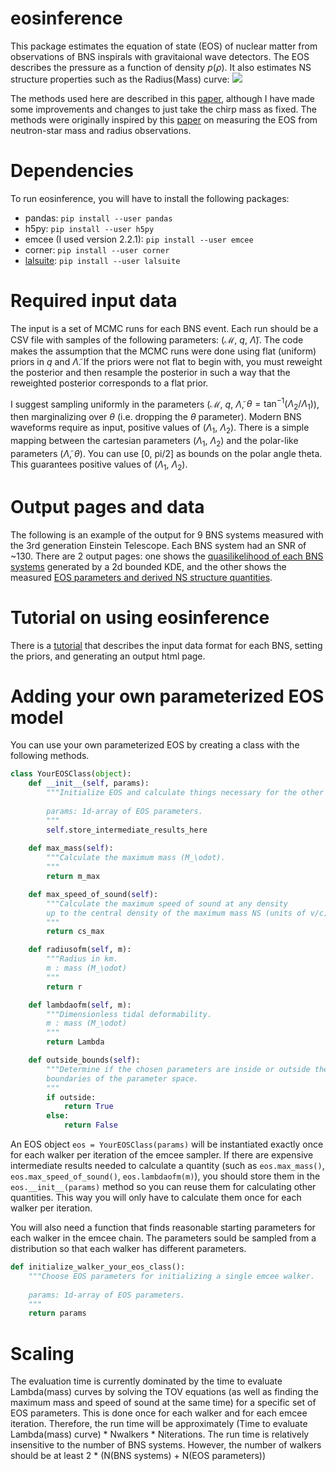 # eosinference
This package estimates the equation of state (EOS) of nuclear matter from observations of BNS inspirals with gravitaional wave detectors. The EOS describes the pressure as a function of density $p(\rho)$. It also estimates NS structure properties such as the Radius(Mass) curve:
![](https://github.com/benjaminlackey/eosinference/blob/master/examples/et9bns_output/radius_bounds.png)

The methods used here are described in this [paper](https://arxiv.org/abs/1410.8866), although I have made some improvements and changes to just take the chirp mass as fixed. The methods were originally inspired by this [paper](https://arxiv.org/abs/1005.0811) on measuring the EOS from neutron-star mass and radius observations.

# Dependencies
To run eosinference, you will have to install the following packages:
 * pandas: `pip install --user pandas`
 * h5py: `pip install --user h5py`
 * emcee (I used version 2.2.1): `pip install --user emcee`
 * corner: `pip install --user corner`
 * [lalsuite](https://git.ligo.org/lscsoft/lalsuite): `pip install --user lalsuite`

# Required input data
The input is a set of MCMC runs for each BNS event. Each run should be a CSV file with samples of the following parameters: ($\mathcal{M}$, $q$, $\tilde\Lambda$). The code makes the assumption that the MCMC runs were done using flat (uniform) priors in $q$ and $\tilde\Lambda$. If the priors were not flat to begin with, you must reweight the posterior and then resample the posterior in such a way that the reweighted posterior corresponds to a flat prior.

I suggest sampling uniformly in the parameters ($\mathcal{M}$, $q$, $\tilde\Lambda$, $\theta = \tan^{-1}(\Lambda_2/\Lambda_1)$), then marginalizing over $\theta$ (i.e. dropping the $\theta$ parameter). Modern BNS waveforms require as input, positive values of ($\Lambda_1$, $\Lambda_2$). There is a simple mapping between the cartesian parameters ($\Lambda_1$, $\Lambda_2$) and the polar-like parameters ($\tilde\Lambda$, $\theta$). You can use \[0, pi/2\] as bounds on the polar angle theta. This guarantees positive values of ($\Lambda_1$, $\Lambda_2$). 

# Output pages and data
The following is an example of the output for 9 BNS systems measured with the 3rd generation Einstein Telescope. Each BNS system had an SNR of ~130. There are 2 output pages: one shows the [quasilikelihood of each BNS systems](https://htmlpreview.github.io/?https://github.com/benjaminlackey/eosinference/blob/master/examples/et9bns_output/pseudolikelihood.html) generated by a 2d bounded KDE, and the other shows the measured [EOS parameters and derived NS structure quantities](https://htmlpreview.github.io/?https://github.com/benjaminlackey/eosinference/blob/master/examples/et9bns_output/eos_output_page.html). 

# Tutorial on using eosinference
There is a [tutorial](https://github.com/benjaminlackey/eosinference/blob/master/examples/RunEOSInference.ipynb) that describes the input data format for each BNS, setting the priors, and generating an output html page. 

# Adding your own parameterized EOS model
You can use your own parameterized EOS by creating a class with the following methods.

```python
class YourEOSClass(object):
    def __init__(self, params):
        """Initialize EOS and calculate things necessary for the other methods.
        
        params: 1d-array of EOS parameters.
        """
        self.store_intermediate_results_here
        
    def max_mass(self):
        """Calculate the maximum mass (M_\odot).
        """
        return m_max

    def max_speed_of_sound(self):
        """Calculate the maximum speed of sound at any density
        up to the central density of the maximum mass NS (units of v/c).
        """
        return cs_max

    def radiusofm(self, m):
        """Radius in km.
        m : mass (M_\odot)
        """
        return r

    def lambdaofm(self, m):
        """Dimensionless tidal deformability.
        m : mass (M_\odot)
        """
        return Lambda

    def outside_bounds(self):
        """Determine if the chosen parameters are inside or outside the 
        boundaries of the parameter space.
        """
        if outside:
            return True
        else:
            return False
```
An EOS object `eos = YourEOSClass(params)` will be instantiated exactly once for each walker per iteration of the emcee sampler. If there are expensive intermediate results needed to calculate a quantity (such as `eos.max_mass()`, `eos.max_speed_of_sound()`, `eos.lambdaofm(m)`), you should store them in the `eos.__init__(params)` method so you can reuse them for calculating other quantities. This way you will only have to calculate them once for each walker per iteration.

You will also need a function that finds reasonable starting parameters for each walker in the emcee chain. The parameters sould be sampled from a distribution so that each walker has different parameters.
```python
def initialize_walker_your_eos_class():
    """Choose EOS parameters for initializing a single emcee walker.
    
    params: 1d-array of EOS parameters.
    """    
    return params
```

# Scaling
The evaluation time is currently dominated by the time to evaluate Lambda(mass) curves by solving the TOV equations (as well as finding the maximum mass and speed of sound at the same time) for a specific set of EOS parameters. This is done once for each walker and for each emcee iteration. Therefore, the run time will be approximately (Time to evaluate Lambda(mass) curve) \* Nwalkers \* Niterations. The run time is relatively insensitive to the number of BNS systems. However, the number of walkers should be at least 2 \* (N(BNS systems) + N(EOS parameters))
